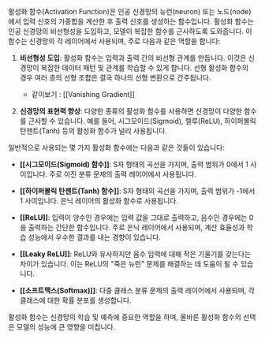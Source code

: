 활성화 함수(Activation Function)은 인공 신경망의 뉴런(neuron) 또는 노드(node)에서 입력 신호의 가중합을 계산한 후 출력 신호를 생성하는 함수입니다. 활성화 함수는 인공 신경망의 비선형성을 도입하고, 모델이 복잡한 함수를 근사하도록 도와줍니다. 이 함수는 신경망의 각 레이어에서 사용되며, 주로 다음과 같은 역할을 합니다:

1. **비선형성 도입**: 활성화 함수는 입력과 출력 간의 비선형 관계를 만듭니다. 이것은 신경망이 복잡한 데이터 패턴 및 관계를 학습할 수 있게 합니다. 선형 활성화 함수의 경우 여러 층의 선형 조합은 결국 하나의 선형 변환으로 간주됩니다.
   - 같이보기 : [[Vanishing Gradient]]
    
2. **신경망의 표현력 향상**: 다양한 종류의 활성화 함수를 사용하면 신경망이 다양한 함수를 근사할 수 있습니다. 예를 들어, 시그모이드(Sigmoid), 렐루(ReLU), 하이퍼볼릭 탄젠트(Tanh) 등의 활성화 함수가 널리 사용됩니다.
    

일반적으로 사용되는 몇 가지 활성화 함수에는 다음과 같은 것들이 있습니다:

- **[[시그모이드(Sigmoid) 함수]]**: S자 형태의 곡선을 가지며, 출력 범위가 0에서 1 사이입니다. 주로 이진 분류 문제의 출력 레이어에서 사용됩니다.
    
- **[[하이퍼볼릭 탄젠트(Tanh) 함수]]**: S자 형태의 곡선을 가지며, 출력 범위가 -1에서 1 사이입니다. 은닉 레이어의 활성화 함수로 사용됩니다.
    
- **[[ReLU]]**: 입력이 양수인 경우에는 입력 값을 그대로 출력하고, 음수인 경우에는 0을 출력하는 간단한 함수입니다. 주로 은닉 레이어에서 사용되며, 계산 효율성과 학습 성능에서 우수한 결과를 내는 경향이 있습니다.
    
- **[[Leaky ReLU]]**: ReLU와 유사하지만 음수 입력에 대해 작은 기울기를 갖는다는 차이가 있습니다. 이는 ReLU의 "죽은 뉴런" 문제를 해결하는 데 도움이 될 수 있습니다.
    
- **[[소프트맥스(Softmax)]]**: 다중 클래스 분류 문제의 출력 레이어에서 사용되며, 각 클래스에 대한 확률 분포를 생성합니다.
    

활성화 함수는 신경망의 학습 및 예측에 중요한 역할을 하며, 올바른 활성화 함수의 선택은 모델의 성능에 큰 영향을 미칩니다.